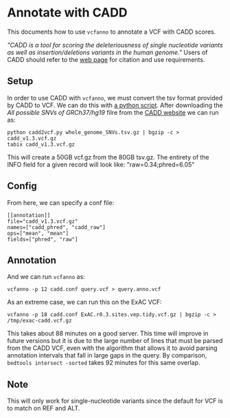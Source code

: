 Annotate with CADD
==================

This documents how to use `vcfanno` to annotate a VCF with CADD scores.

*"CADD is a tool for scoring the deleteriousness of single nucleotide variants as well as insertion/deletions variants in the human genome."*
Users of CADD should refer to the [web page](http://cadd.gs.washington.edu/info) for citation and use requirements.

Setup
-----

In order to use CADD with `vcfanno`, we must convert the tsv format provided by CADD to VCF. We can do this with [a
python script](https://github.com/brentp/vcfanno/blob/master/scripts/cadd2vcf.py). After downloading the *All possible SNVs of GRCh37/hg19* filre from the [CADD website](http://cadd.gs.washington.edu/download) we can run as:

```
python cadd2vcf.py whole_genome_SNVs.tsv.gz | bgzip -c > cadd_v1.3.vcf.gz
tabix cadd_v1.3.vcf.gz
```

This will create a 50GB vcf.gz from the 80GB tsv.gz. 
The entirety of the INFO field for a given record will look like: "raw=0.34;phred=6.05"

Config
------

From here, we can specify a conf file:

```
[[annotation]]
file="cadd_v1.3.vcf.gz"
names=["cadd_phred", "cadd_raw"]
ops=["mean", "mean"]
fields=["phred", "raw"]
```

Annotation
----------

And we can run `vcfanno` as:

```
vcfanno -p 12 cadd.conf query.vcf > query.anno.vcf
```

As an extreme case, we can run this on the ExAC VCF:

```Shell
vcfanno -p 18 cadd.conf ExAC.r0.3.sites.vep.tidy.vcf.gz | bgzip -c > /tmp/exac-cadd.vcf.gz
```

This takes about 88 minutes on a good server. This time will improve in future versions but it
is due to the large number of lines that must be parsed from the CADD VCF, even with the algorithm
that allows it to avoid parsing annotation intervals that fall in large gaps in the query. By
comparison, `bedtools intersect -sorted` takes 92 minutes for this same overlap.

Note
----

This will only work for single-nucleotide variants since the default for VCF is to match on REF and ALT.

